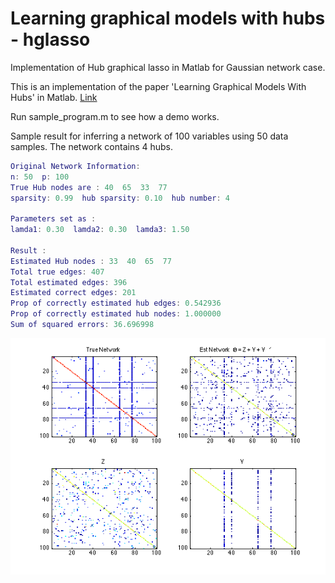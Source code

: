 # Learning graphical models with hubs - hglasso
Implementation of Hub graphical lasso in Matlab for Gaussian network case. 

This is an implementation of the paper 'Learning Graphical Models With Hubs' in Matlab. [Link](http://jmlr.org/papers/volume15/tan14b/tan14b.pdf)  

Run sample_program.m to see how a demo works. 

Sample result for inferring a network of 100 variables using 50 data samples. The network contains 4 hubs. 

```matlab
Original Network Information: 
n: 50  p: 100  
True Hub nodes are : 40  65  33  77
sparsity: 0.99  hub sparsity: 0.10  hub number: 4 

Parameters set as :  
lamda1: 0.30  lamda2: 0.30  lamda3: 1.50  

Result : 
Estimated Hub nodes : 33  40  65  77
Total true edges: 407
Total estimated edges: 396
Estimated correct edges: 201
Prop of correctly estimated hub edges: 0.542936
Prop of correctly estimated hub nodes: 1.000000
Sum of squared errors: 36.696998


```

![Result](result.png)